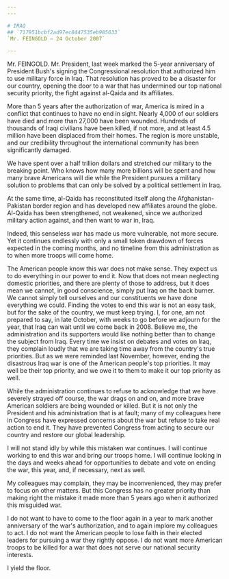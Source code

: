 ```yaml
---
---

# IRAQ
## `717951bcbf2ad97ec8447535eb985633`
`Mr. FEINGOLD — 24 October 2007`

---
```



Mr. FEINGOLD. Mr. President, last week marked the 5-year anniversary 
of President Bush's signing the Congressional resolution that 
authorized him to use military force in Iraq. That resolution has 
proved to be a disaster for our country, opening the door to a war that 
has undermined our top national security priority, the fight against 
al-Qaida and its affiliates.

More than 5 years after the authorization of war, America is mired in 
a conflict that continues to have no end in sight. Nearly 4,000 of our 
soldiers have died and more than 27,000 have been wounded. Hundreds of 
thousands of Iraqi civilians have been killed, if not more, and at 
least 4.5 million have been displaced from their homes. The region is 
more unstable, and our credibility throughout the international 
community has been significantly damaged.

We have spent over a half trillion dollars and stretched our military 
to the breaking point. Who knows how many more billions will be spent 
and how many brave Americans will die while the President pursues a 
military solution to problems that can only be solved by a political 
settlement in Iraq.

At the same time, al-Qaida has reconstituted itself along the 
Afghanistan-Pakistan border region and has developed new affiliates 
around the globe. Al-Qaida has been strengthened, not weakened, since 
we authorized military action against, and then want to war in, Iraq.

Indeed, this senseless war has made us more vulnerable, not more 
secure. Yet it continues endlessly with only a small token drawdown of 
forces expected in the coming months, and no timeline from this 
administration as to when more troops will come home.

The American people know this war does not make sense. They expect us 
to do everything in our power to end it. Now that does not mean 
neglecting domestic priorities, and there are plenty of those to 
address, but it does mean we cannot, in good conscience, simply put 
Iraq on the back burner. We cannot simply tell ourselves and our 
constituents we have done everything we could. Finding the votes to end 
this war is not an easy task, but for the sake of the country, we must 
keep trying. I, for one, am not prepared to say, in late October, with 
weeks to go before we adjourn for the year, that Iraq can wait until we 
come back in 2008. Believe me, the administration and its supporters 
would like nothing better than to change the subject from Iraq. Every 
time we insist on debates and votes on Iraq, they complain loudly that 
we are taking time away from the country's true priorities. But as we 
were reminded last November, however, ending the disastrous Iraq war is 
one of the American people's top priorities. It may well be their top 
priority, and we owe it to them to make it our top priority as well.

While the administration continues to refuse to acknowledge that we 
have severely strayed off course, the war drags on and on, and more 
brave American soldiers are being wounded or killed. But it is not only 
the President and his administration that is at fault; many of my 
colleagues here in Congress have expressed concerns about the war but 
refuse to take real action to end it. They have prevented Congress from 
acting to secure our country and restore our global leadership.

I will not stand idly by while this mistaken war continues. I will 
continue working to end this war and bring our troops home. I will 
continue looking in the days and weeks ahead for opportunities to 
debate and vote on ending the war, this year, and, if necessary, next 
as well.

My colleagues may complain, they may be inconvenienced, they may 
prefer to focus on other matters. But this Congress has no greater 
priority than making right the mistake it made more than 5 years ago 
when it authorized this misguided war.

I do not want to have to come to the floor again in a year to mark 
another anniversary of the war's authorization, and to again implore my 
colleagues to act. I do not want the American people to lose faith in 
their elected leaders for pursuing a war they rightly oppose. I do not 
want more American troops to be killed for a war that does not serve 
our national security interests.

I yield the floor.
